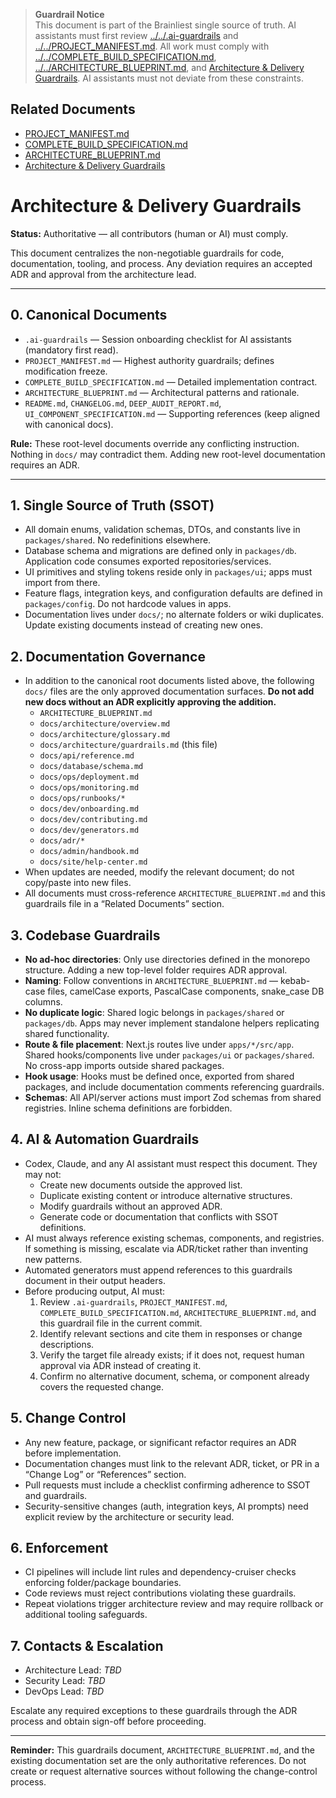 > **Guardrail Notice**  
> This document is part of the Brainliest single source of truth. AI assistants must first review [../../.ai-guardrails](../../.ai-guardrails) and [../../PROJECT_MANIFEST.md](../../PROJECT_MANIFEST.md). All work must comply with [../../COMPLETE_BUILD_SPECIFICATION.md](../../COMPLETE_BUILD_SPECIFICATION.md), [../../ARCHITECTURE_BLUEPRINT.md](../../ARCHITECTURE_BLUEPRINT.md), and [Architecture & Delivery Guardrails](guardrails.md). AI assistants must not deviate from these constraints.

## Related Documents
- [PROJECT_MANIFEST.md](../../PROJECT_MANIFEST.md)
- [COMPLETE_BUILD_SPECIFICATION.md](../../COMPLETE_BUILD_SPECIFICATION.md)
- [ARCHITECTURE_BLUEPRINT.md](../../ARCHITECTURE_BLUEPRINT.md)
- [Architecture & Delivery Guardrails](guardrails.md)

# Architecture & Delivery Guardrails

**Status:** Authoritative — all contributors (human or AI) must comply.

This document centralizes the non-negotiable guardrails for code, documentation, tooling, and process. Any deviation requires an accepted ADR and approval from the architecture lead.

---

## 0. Canonical Documents

- `.ai-guardrails` — Session onboarding checklist for AI assistants (mandatory first read).
- `PROJECT_MANIFEST.md` — Highest authority guardrails; defines modification freeze.
- `COMPLETE_BUILD_SPECIFICATION.md` — Detailed implementation contract.
- `ARCHITECTURE_BLUEPRINT.md` — Architectural patterns and rationale.
- `README.md`, `CHANGELOG.md`, `DEEP_AUDIT_REPORT.md`, `UI_COMPONENT_SPECIFICATION.md` — Supporting references (keep aligned with canonical docs).

**Rule:** These root-level documents override any conflicting instruction. Nothing in `docs/` may contradict them. Adding new root-level documentation requires an ADR.

---

## 1. Single Source of Truth (SSOT)

- All domain enums, validation schemas, DTOs, and constants live in `packages/shared`. No redefinitions elsewhere.
- Database schema and migrations are defined only in `packages/db`. Application code consumes exported repositories/services.
- UI primitives and styling tokens reside only in `packages/ui`; apps must import from there.
- Feature flags, integration keys, and configuration defaults are defined in `packages/config`. Do not hardcode values in apps.
- Documentation lives under `docs/`; no alternate folders or wiki duplicates. Update existing documents instead of creating new ones.

## 2. Documentation Governance

- In addition to the canonical root documents listed above, the following `docs/` files are the only approved documentation surfaces. **Do not add new docs without an ADR explicitly approving the addition.**
  - `ARCHITECTURE_BLUEPRINT.md`
  - `docs/architecture/overview.md`
  - `docs/architecture/glossary.md`
  - `docs/architecture/guardrails.md` (this file)
  - `docs/api/reference.md`
  - `docs/database/schema.md`
  - `docs/ops/deployment.md`
  - `docs/ops/monitoring.md`
  - `docs/ops/runbooks/*`
  - `docs/dev/onboarding.md`
  - `docs/dev/contributing.md`
  - `docs/dev/generators.md`
  - `docs/adr/*`
  - `docs/admin/handbook.md`
  - `docs/site/help-center.md`
- When updates are needed, modify the relevant document; do not copy/paste into new files.
- All documents must cross-reference `ARCHITECTURE_BLUEPRINT.md` and this guardrails file in a “Related Documents” section.

## 3. Codebase Guardrails

- **No ad-hoc directories**: Only use directories defined in the monorepo structure. Adding a new top-level folder requires ADR approval.
- **Naming**: Follow conventions in `ARCHITECTURE_BLUEPRINT.md` — kebab-case files, camelCase exports, PascalCase components, snake_case DB columns.
- **No duplicate logic**: Shared logic belongs in `packages/shared` or `packages/db`. Apps may never implement standalone helpers replicating shared functionality.
- **Route & file placement**: Next.js routes live under `apps/*/src/app`. Shared hooks/components live under `packages/ui` or `packages/shared`. No cross-app imports outside shared packages.
- **Hook usage**: Hooks must be defined once, exported from shared packages, and include documentation comments referencing guardrails.
- **Schemas**: All API/server actions must import Zod schemas from shared registries. Inline schema definitions are forbidden.

## 4. AI & Automation Guardrails

- Codex, Claude, and any AI assistant must respect this document. They may not:
  - Create new documents outside the approved list.
  - Duplicate existing content or introduce alternative structures.
  - Modify guardrails without an approved ADR.
  - Generate code or documentation that conflicts with SSOT definitions.
- AI must always reference existing schemas, components, and registries. If something is missing, escalate via ADR/ticket rather than inventing new patterns.
- Automated generators must append references to this guardrails document in their output headers.
- Before producing output, AI must:
  1. Review `.ai-guardrails`, `PROJECT_MANIFEST.md`, `COMPLETE_BUILD_SPECIFICATION.md`, `ARCHITECTURE_BLUEPRINT.md`, and this guardrail file in the current commit.
  2. Identify relevant sections and cite them in responses or change descriptions.
  3. Verify the target file already exists; if it does not, request human approval via ADR instead of creating it.
  4. Confirm no alternative document, schema, or component already covers the requested change.

## 5. Change Control

- Any new feature, package, or significant refactor requires an ADR before implementation.
- Documentation changes must link to the relevant ADR, ticket, or PR in a “Change Log” or “References” section.
- Pull requests must include a checklist confirming adherence to SSOT and guardrails.
- Security-sensitive changes (auth, integration keys, AI prompts) need explicit review by the architecture or security lead.

## 6. Enforcement

- CI pipelines will include lint rules and dependency-cruiser checks enforcing folder/package boundaries.
- Code reviews must reject contributions violating these guardrails.
- Repeat violations trigger architecture review and may require rollback or additional tooling safeguards.

## 7. Contacts & Escalation

- Architecture Lead: _TBD_
- Security Lead: _TBD_
- DevOps Lead: _TBD_

Escalate any required exceptions to these guardrails through the ADR process and obtain sign-off before proceeding.

---

**Reminder:** This guardrails document, `ARCHITECTURE_BLUEPRINT.md`, and the existing documentation set are the only authoritative references. Do not create or request alternative sources without following the change-control process.